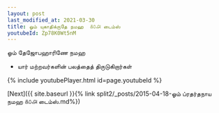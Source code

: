 ```yaml
---
layout: post
last_modified_at: 2021-03-30
title: ஓம் யுகாதிக்ருதே நமஹ  ௧௦௮ டைம்ஸ்
youtubeId: Zp78K0Wt5nM
---
```

 
 
 ஓம் தேஜோபஹாரிணே நமஹ  
 
 -  யார் மற்றவர்களின் பலத்தைத் திருடுகிறார்கள் 
 
  
 
  
 
 
 
 
 
 


{% include youtubePlayer.html id=page.youtubeId %}
 
[Next]({{ site.baseurl }}{% link  split2/_posts/2015-04-18-ஓம் ப்ரதர்தநாய நமஹ ௧௦௮ டைம்ஸ்.md%})
 
